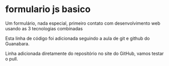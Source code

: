 # formulario js basico
Um formulário, nada especial, primeiro contato com desenvolvimento web usando as 3 tecnologias combinadas

Esta linha de código foi adicionada seguindo a aula de git e github do Guanabara.

Linha adicionada diretamente do repositório no site do GitHub, vamos testar o pull.
